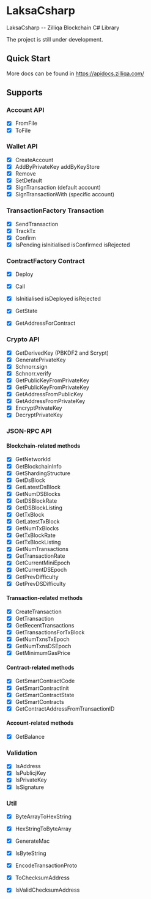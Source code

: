 # LaksaCsharp
LaksaCsharp -- Zilliqa Blockchain C# Library 

The project is still under development.

## Quick Start

More docs can be found in https://apidocs.zilliqa.com/


## Supports

### Account API

- [x] FromFile
- [x] ToFile

### Wallet API

- [x] CreateAccount
- [x] AddByPrivateKey addByKeyStore
- [x] Remove
- [x] SetDefault
- [x] SignTransaction (default account)
- [x] SignTransactionWith (specific account)

### TransactionFactory Transaction

- [x] SendTransaction
- [x] TrackTx
- [x] Confirm
- [x] IsPending isInitialised isConfirmed isRejected

### ContractFactory Contract

- [x] Deploy
- [x] Call
- [x] IsInitialised isDeployed isRejected
- [x] GetState
- [x] GetAddressForContract


### Crypto API

- [x] GetDerivedKey (PBKDF2 and Scrypt)
- [x] GeneratePrivateKey
- [x] Schnorr.sign
- [x] Schnorr.verify
- [x] GetPublicKeyFromPrivateKey
- [x] GetPublicKeyFromPrivateKey
- [x] GetAddressFromPublicKey
- [x] GetAddressFromPrivateKey
- [x] EncryptPrivateKey
- [x] DecryptPrivateKey

### JSON-RPC API

#### Blockchain-related methods

- [x] GetNetworkId
- [x] GetBlockchainInfo
- [x] GetShardingStructure
- [x] GetDsBlock
- [x] GetLatestDsBlock
- [x] GetNumDSBlocks
- [x] GetDSBlockRate
- [x] GetDSBlockListing
- [x] GetTxBlock
- [x] GetLatestTxBlock
- [x] GetNumTxBlocks
- [x] GetTxBlockRate
- [x] GetTxBlockListing
- [x] GetNumTransactions
- [x] GetTransactionRate
- [x] GetCurrentMiniEpoch
- [x] GetCurrentDSEpoch
- [x] GetPrevDifficulty
- [x] GetPrevDSDifficulty

#### Transaction-related methods

- [x] CreateTransaction
- [x] GetTransaction
- [x] GetRecentTransactions
- [x] GetTransactionsForTxBlock
- [x] GetNumTxnsTxEpoch
- [x] GetNumTxnsDSEpoch
- [x] GetMinimumGasPrice

#### Contract-related methods

- [x] GetSmartContractCode
- [x] GetSmartContractInit
- [x] GetSmartContractState
- [x] GetSmartContracts
- [x] GetContractAddressFromTransactionID

#### Account-related methods

- [x] GetBalance

### Validation

- [x] IsAddress
- [x] IsPublicjKey
- [x] IsPrivateKey
- [x] IsSignature

### Util

- [x] ByteArrayToHexString
- [x] HexStringToByteArray
- [x] GenerateMac
- [x] IsByteString
- [x] EncodeTransactionProto
- [x] ToChecksumAddress
- [x] IsValidChecksumAddress






